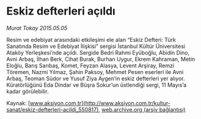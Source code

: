 # Eskiz defterleri açıldı

*Murat Tokay 2015.05.05*

<div class="pNewsDetailMainContent" itemprop="articleBody">
 <p>
  Resim ve edebiyat arasındaki etkileşimi ele alan “Eskiz Defteri: Türk Sanatında Resim ve Edebiyat İlişkisi” sergisi İstanbul Kültür Üniversitesi Ataköy Yerleşkesi’nde açıldı. Sergide Bedri Rahmi Eyüboğlu, Abidin Dino, Avni Arbaş, İlhan Berk, Cihat Burak, Burhan Uygur, Ekrem Kahraman, Metin Eloğlu, Barış Sarıbaş, Komet, Feyzan Alasya, Levent Arşiray, Remzi Töremen, Nazmi Yılmaz, Şahin Paksoy, Mehmet Pesen eserleri ile Avni Arbaş, Teoman Südor ve Yusuf Ziya Aygen’in eskiz defterleri yer alıyor. Küratörlüğünü Eda Dindar ve Büşra Sokur’un üstlendiği sergi, 11 Mayıs’a kadar görülebilir.
 </p>
</div>


Kaynak: [www.aksiyon.com.tr](http://www.aksiyon.com.tr/kultur-sanat/eskiz-defterleri-acildi_550817), [web.archive.org (arşiv bağlantısı)](http://web.archive.org/web/20150811174541/http://www.aksiyon.com.tr/kultur-sanat/eskiz-defterleri-acildi_550817)
